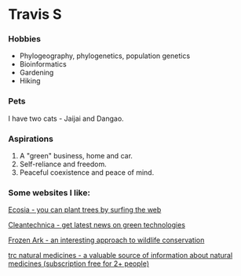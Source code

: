 # Travis S

### Hobbies

- Phylogeography, phylogenetics, population genetics
- Bioinformatics
- Gardening
- Hiking

### Pets

I have two cats - Jaijai and Dangao.

### Aspirations

1. A "green" business, home and car.
2. Self-reliance and freedom.
3. Peaceful coexistence and peace of mind.

### Some websites I like:

[Ecosia - you can plant trees by surfing the web](https://www.ecosia.org/)

[Cleantechnica - get latest news on green technologies](https://cleantechnica.com/)

[Frozen Ark - an interesting approach to wildlife conservation](https://www.frozenark.org/)

[trc natural medicines - a valuable source of information about natural medicines (subscription free for 2+ people)](https://naturalmedicines.therapeuticresearch.com/)
